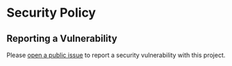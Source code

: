 # Security Policy

## Reporting a Vulnerability

Please [open a public issue](https://github.com/terreng/simple-web-server/issues) to report a security vulnerability with this project.
